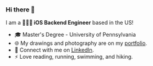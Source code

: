 
### Hi there 👋 

I am a **👩🏻‍💻 iOS Backend Engineer** based in the US! 

* 🎓 Master's Degree - University of Pennsylvania
* 🌐 My drawings and photography are on my [portfolio](https://www.yayingliang.com).
* 🤝 Connect with me on [LinkedIn](https://www.linkedin.com/in/yayaliang/).
* ⚡  Love reading, running, swimming, and hiking.
